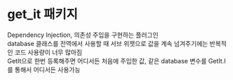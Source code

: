 # get_it 패키지
Dependency Injection, 의존성 주입을 구현하는 플러그인   
database 클래스를 전역에서 사용할 때 서브 위젯으로 값을 계속 넘겨주기에는 반복적인 코드 사용량이 너무 많아짐      
GetIt으로 한번 등록해주면 어디서든 처음에 주입한 값, 같은 database 변수를 GetIt.I를 통해서 어디서든 사용가능   